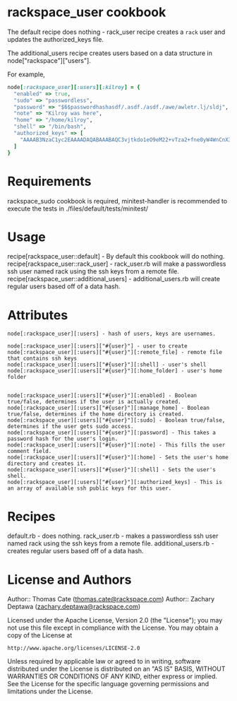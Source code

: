 # rackspace_user cookbook
The default recipe does nothing - rack_user recipe creates a `rack` user and updates the authorized_keys file.

The additional_users recipe creates users based on a data structure in node["rackspace"]["users"].

For example,  
```ruby
node[:rackspace_user][:users][:kilroy] = {
  "enabled" => true,  
  "sudo" => "passwordless",  
  "password" => "$6$passwordhashasdf/.asdf./asdf./awe/awletr.lj/sldj",  
  "note" => "Kilroy was here",  
  "home" => "/home/kilroy",  
  "shell" => "/bin/bash",  
  "authorized_keys" => [  
    "AAAAB3NzaC1yc2EAAAADAQABAAABAQC3vjtkdo1eO9eM22+vTza2+fne0yW4WnCnX3zhvOZY4V3covLXWDQN/X04U7+DIMwYeKMr9JQrd4kwvzXA0o44851Vk4AG7rP/E0982HcZ7ScK+K8W2h73uwV75VgTWzqiyy/FxLVr0Ut41UGb6wTUfTOHqvVgiDuB7Hxum3++MRUlDm7vEjRuMyGQQ2ma8fVFUgwL+5R00+reOJ2/+C2UJcwrKINwu/lBQkD6WBLxfu+Aw4sHI+LRzjO8pSmCletVwIA4yWONWPvKO34cxccmhxcjHTrwgVoUeBLOkP9nUT7MJA5W9fcA+7jt18d+SsGaj4b4u5skShaMAicgfnTF"
  ]
}
```
  
# Requirements
rackspace_sudo cookbook is required, minitest-handler is recommended to execute the tests in ./files/default/tests/minitest/

# Usage
recipe[rackspace_user::default] - By default this cookbook will do nothing. 
recipe[rackspace_user::rack_user] - rack_user.rb will make a passwordless ssh user named rack using the ssh keys from a remote file. 
recipe[rackspace_user::additional_users] - additional_users.rb will create regular users based off of a data hash.

# Attributes

    node[:rackspace_user][:users] - hash of users, keys are usernames.

    node[:rackspace_user][:users]["#{user}"] - user to create  
    node[:rackspace_user][:users]["#{user}"][:remote_file] - remote file that contains ssh keys  
    node[:rackspace_user][:users]["#{user}"][:shell] - user's shell  
    node[:rackspace_user][:users]["#{user}"][:home_folder] - user's home folder  


    node[:rackspace_user][:users]["#{user}"][:enabled] - Boolean true/false, determines if the user is actually created.  
    node[:rackspace_user][:users]["#{user}"][:manage_home] - Boolean true/false, determines if the home directory is created.  
    node[:rackspace_user][:users]["#{user}"][:sudo] - Boolean true/false, determines if the user gets sudo access.
    node[:rackspace_user][:users]["#{user}"][:password] - This takes a password hash for the user's login.
    node[:rackspace_user][:users]["#{user}"][:note] - This fills the user comment field.
    node[:rackspace_user][:users]["#{user}"][:home] - Sets the user's home directory and creates it.
    node[:rackspace_user][:users]["#{user}"][:shell] - Sets the user's shell.
    node[:rackspace_user][:users]["#{user}"][:authorized_keys] - This is an array of available ssh public keys for this user.


# Recipes
default.rb - does nothing.
rack_user.rb - makes a passwordless ssh user named rack using the ssh keys from a remote file.
additional_users.rb - creates regular users based off of a data hash.

# License and Authors

Author:: Thomas Cate (thomas.cate@rackspace.com)
Author:: Zachary Deptawa (zachary.deptawa@rackspace.com)

Licensed under the Apache License, Version 2.0 (the "License");
you may not use this file except in compliance with the License.
You may obtain a copy of the License at

    http://www.apache.org/licenses/LICENSE-2.0

Unless required by applicable law or agreed to in writing, software
distributed under the License is distributed on an "AS IS" BASIS,
WITHOUT WARRANTIES OR CONDITIONS OF ANY KIND, either express or implied.
See the License for the specific language governing permissions and
limitations under the License.
